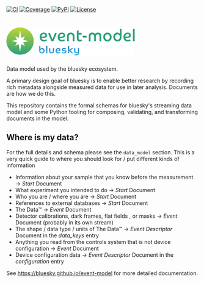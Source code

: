 [![CI](https://github.com/bluesky/event-model/actions/workflows/ci.yml/badge.svg)](https://github.com/bluesky/event-model/actions/workflows/ci.yml)
[![Coverage](https://codecov.io/gh/bluesky/event-model/branch/main/graph/badge.svg)](https://codecov.io/gh/bluesky/event-model)
[![PyPI](https://img.shields.io/pypi/v/event-model.svg)](https://pypi.org/project/event-model)
[![License](https://img.shields.io/badge/License-BSD_3--Clause-blue.svg)](https://choosealicense.com/licenses/bsd-3-clause)

# ![Event Model](https://raw.githubusercontent.com/bluesky/event-model/readme/docs/images/event-model-logo.svg)

Data model used by the bluesky ecosystem.

A primary design goal of bluesky is to enable better research by recording
rich metadata alongside measured data for use in later analysis. Documents are
how we do this.

This repository contains the formal schemas for bluesky's streaming data model
and some Python tooling for composing, validating, and transforming documents
in the model.

## Where is my data?

For the full details and schema please see the `data_model` section.  This is a very quick guide to where
you should look for / put different kinds of information

* Information about your sample that you know before the measurement → *Start* Document
* What experiment you intended to do → *Start* Document
* Who you are / where you are → *Start* Document
* References to external databases → *Start* Document
* The Data™  → *Event* Document
* Detector calibrations, dark frames, flat fields , or masks  → *Event* Document (probably in its own stream)
* The shape / data type / units of The Data™  → *Event Descriptor* Document in the *data_keys* entry
* Anything you read from the controls system that is not device configuration  → *Event* Document
* Device configuration data  → *Event Descriptor* Document in the *configuration* entry

<!-- README only content. Anything below this line won't be included in index.md -->

See https://bluesky.github.io/event-model for more detailed documentation.
